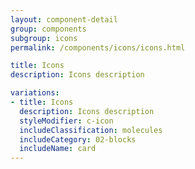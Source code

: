 ```yaml
---
layout: component-detail
group: components
subgroup: icons
permalink: /components/icons/icons.html

title: Icons
description: Icons description

variations:
- title: Icons
  description: Icons description
  styleModifier: c-icon
  includeClassification: molecules
  includeCategory: 02-blocks
  includeName: card
---
```


